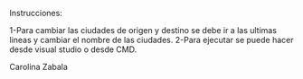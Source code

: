 Instrucciones:

1-Para cambiar las ciudades de origen y destino se debe ir a las ultimas lineas y cambiar el nombre de las ciudades.
2-Para ejecutar se puede hacer desde visual studio o desde CMD.

Carolina Zabala

